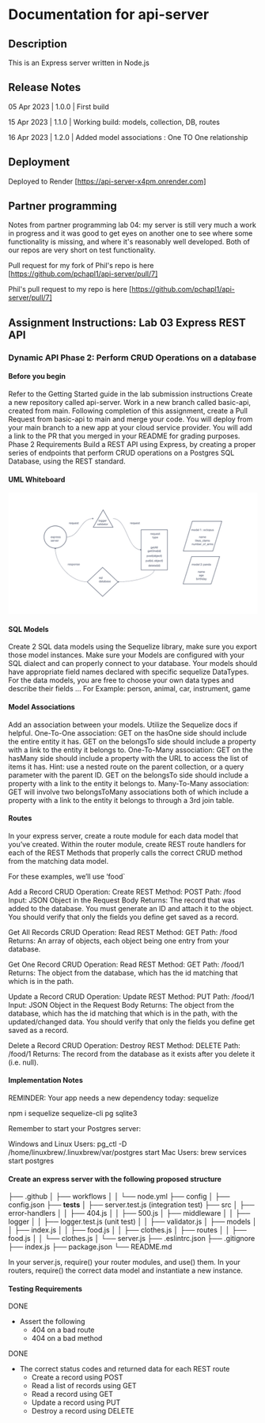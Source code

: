 # Documentation for api-server

## Description

This is an Express server written in Node.js

## Release Notes

05 Apr 2023 | 1.0.0 | First build

15 Apr 2023 | 1.1.0 | Working build: models, collection, DB, routes

16 Apr 2023 | 1.2.0 | Added model associations : One TO One relationship

## Deployment

Deployed to Render [https://api-server-x4pm.onrender.com]

## Partner programming

Notes from partner programming lab 04: my server is still very much a work in progress and it was good to get eyes on another one to see where some functionality is missing, and where it's reasonably well developed. Both of our repos are very short on test functionality.

Pull request for my fork of Phil's repo is here [https://github.com/pchapl1/api-server/pull/7]

Phil's pull request to my repo is here [https://github.com/pchapl1/api-server/pull/7]

## Assignment Instructions: Lab 03 Express REST API

### Dynamic API Phase 2: Perform CRUD Operations on a database

#### Before you begin

Refer to the Getting Started guide in the lab submission instructions
Create a new repository called api-server.
Work in a new branch called basic-api, created from main.
Following completion of this assignment, create a Pull Request from basic-api to main and merge your code.
You will deploy from your main branch to a new app at your cloud service provider.
You will add a link to the PR that you merged in your README for grading purposes.
Phase 2 Requirements
Build a REST API using Express, by creating a proper series of endpoints that perform CRUD operations on a Postgres SQL Database, using the REST standard.

#### UML Whiteboard

![UML Whiteboard Image](./img/lab3-whiteboard.png)

#### SQL Models

Create 2 SQL data models using the Sequelize library, make sure you export those model instances.
Make sure your Models are configured with your SQL dialect and can properly connect to your database.
Your models should have appropriate field names declared with specific sequelize DataTypes.
For the data models, you are free to choose your own data types and describe their fields … For Example: person, animal, car, instrument, game

#### Model Associations

Add an association between your models. Utilize the Sequelize docs if helpful.
One-To-One association:
GET on the hasOne side should include the entire entity it has.
GET on the belongsTo side should include a property with a link to the entity it belongs to.
One-To-Many association:
GET on the hasMany side should include a property with the URL to access the list of items it has.
Hint: use a nested route on the parent collection, or a query parameter with the parent ID.
GET on the belongsTo side should include a property with a link to the entity it belongs to.
Many-To-Many association:
GET will involve two belongsToMany associations both of which include a property with a link to the entity it belongs to through a 3rd join table.

#### Routes

In your express server, create a route module for each data model that you’ve created. Within the router module, create REST route handlers for each of the REST Methods that properly calls the correct CRUD method from the matching data model.

For these examples, we’ll use ‘food`

Add a Record
CRUD Operation: Create
REST Method: POST
Path: /food
Input: JSON Object in the Request Body
Returns: The record that was added to the database.
You must generate an ID and attach it to the object.
You should verify that only the fields you define get saved as a record.

Get All Records
CRUD Operation: Read
REST Method: GET
Path: /food
Returns: An array of objects, each object being one entry from your database.

Get One Record
CRUD Operation: Read
REST Method: GET
Path: /food/1
Returns: The object from the database, which has the id matching that which is in the path.

Update a Record
CRUD Operation: Update
REST Method: PUT
Path: /food/1
Input: JSON Object in the Request Body
Returns: The object from the database, which has the id matching that which is in the path, with the updated/changed data.
You should verify that only the fields you define get saved as a record.

Delete a Record
CRUD Operation: Destroy
REST Method: DELETE
Path: /food/1
Returns: The record from the database as it exists after you delete it (i.e. null).

#### Implementation Notes

REMINDER: Your app needs a new dependency today: sequelize

npm i sequelize sequelize-cli pg sqlite3

Remember to start your Postgres server:

Windows and Linux Users: pg_ctl -D /home/linuxbrew/.linuxbrew/var/postgres start
Mac Users: brew services start postgres

#### Create an express server with the following proposed structure

├── .github
│   ├── workflows
│   │   └── node.yml
├── config
│   ├── config.json
├── __tests__
│   ├── server.test.js (integration test)
├── src
│   ├── error-handlers
│   │   ├── 404.js
│   │   ├── 500.js
│   ├── middleware
│   │   ├── logger
│   │   ├── logger.test.js (unit test)
│   │   ├── validator.js
│   ├── models
│   │   ├── index.js
│   │   ├── food.js
│   │   ├── clothes.js
│   ├── routes
│   │   ├── food.js
│   │   └── clothes.js
│   └── server.js
├── .eslintrc.json
├── .gitignore
├── index.js
├── package.json
└── README.md

In your server.js, require() your router modules, and use() them.
In your routers, require() the correct data model and instantiate a new instance.

#### Testing Requirements

DONE

- Assert the following
  - 404 on a bad route
  - 404 on a bad method

DONE

- The correct status codes and returned data for each REST route
  - Create a record using POST
  - Read a list of records using GET
  - Read a record using GET
  - Update a record using PUT
  - Destroy a record using DELETE
